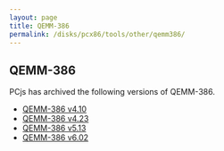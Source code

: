 ```yaml
---
layout: page
title: QEMM-386
permalink: /disks/pcx86/tools/other/qemm386/
---
```


QEMM-386
--------

PCjs has archived the following versions of QEMM-386.

* [QEMM-386 v4.10](4.10/)
* [QEMM-386 v4.23](4.23/)
* [QEMM-386 v5.13](5.13/)
* [QEMM-386 v6.02](6.02/)
